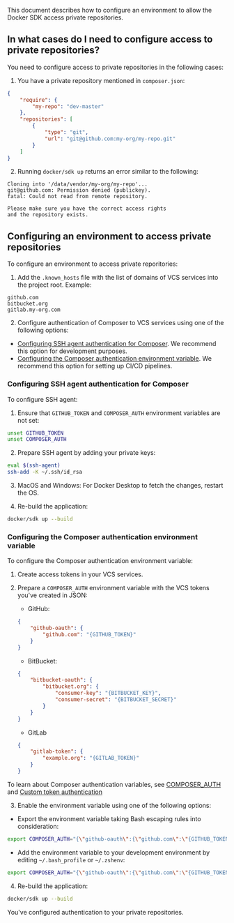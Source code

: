 This document describes how to configure an environment to allow the Docker SDK access private repositories.

## In what cases do I need to configure access to private repositories?

You need to configure access to private repositories in the following cases:

1. You have a private repository mentioned in `composer.json`:
```json
{
    "require": {
        "my-repo": "dev-master"
    },
    "repositories": [
        {
            "type": "git",
            "url": "git@github.com:my-org/my-repo.git"
        }
    ]
}
```

2. Running `docker/sdk up` returns an error similar to the following:
```
Cloning into '/data/vendor/my-org/my-repo'...
git@github.com: Permission denied (publickey).
fatal: Could not read from remote repository.

Please make sure you have the correct access rights
and the repository exists.
```

## Configuring an environment to access private repositories

To configure an environment to access private reporitories:

1. Add the `.known_hosts` file with the list of domains of VCS services into the project root. Example:
```
github.com
bitbucket.org
gitlab.my-org.com
```

2. Configure authentication of Composer to VCS services using one of the following options:
* [Configuring SSH agent authentication for Composer](#configuring-ssh-agent-authentication-for-composer). We recommend this option for development purposes.
* [Configuring the Composer authentication environment variable](#configuring-the-composer-authentication-environment-variable). We recommend this option for setting up CI/CD pipelines.


### Configuring SSH agent authentication for Composer

To configure SSH agent:

1. Ensure that `GITHUB_TOKEN` and `COMPOSER_AUTH` environment variables are not set:
```bash
unset GITHUB_TOKEN
unset COMPOSER_AUTH
```

2. Prepare SSH agent by adding your private keys:
```bash
eval $(ssh-agent)
ssh-add -K ~/.ssh/id_rsa
```

3. MacOS and Windows: For Docker Desktop to fetch the changes, restart the OS. 


4. Re-build the application:
```bash
docker/sdk up --build
```

### Configuring the Composer authentication environment variable

To configure the Composer authentication environment variable:

1. Create access tokens in your VCS services.
2. Prepare a `COMPOSER_AUTH` environment variable with the VCS tokens you've created in JSON:

   * GitHub:
    ```json
    {
        "github-oauth": {
            "github.com": "{GITHUB_TOKEN}"
        }
    }
    ```

   * BitBucket:
    ```json
    {
        "bitbucket-oauth": {
            "bitbucket.org": {
                "consumer-key": "{BITBUCKET_KEY}",
                "consumer-secret": "{BITBUCKET_SECRET}"
            }
        }
    }
    ```

    * GitLab
    ```json
    {
        "gitlab-token": {
            "example.org": "{GITLAB_TOKEN}"
        }
    }
    ```

To learn about Composer authentication variables, see [COMPOSER_AUTH](https://getcomposer.org/doc/03-cli.md#composer-auth) and [Custom token authentication](https://getcomposer.org/doc/articles/authentication-for-private-packages.md#custom-token-authentication)

3. Enable the environment variable using one of the following options:

* Export the environment variable taking Bash escaping rules into consideration:
```bash
export COMPOSER_AUTH="{\"github-oauth\":{\"github.com\":\"{GITHUB_TOKEN}\"},\"gitlab-oauth\":{\"gitlab.com\":\"{GITLAB_TOKEN}\"},\"bitbucket-oauth\":{\"bitbucket.org\": {\"consumer-key\": \"{BITBUCKET_KEY}\", \"consumer-secret\": \"{BITBUCKET_SECRET}\"}}}"
```
* Add the environment variable to your development environment by editing `~/.bash_profile` or `~/.zshenv`:
```bash
export COMPOSER_AUTH="{\"github-oauth\":{\"github.com\":\"{GITHUB_TOKEN}\"},\"gitlab-oauth\":{\"gitlab.com\":\"{GITLAB_TOKEN}\"},\"bitbucket-oauth\":{\"bitbucket.org\": {\"consumer-key\": \"{BITBUCKET_KEY}\", \"consumer-secret\": \"{BITBUCKET_SECRET}\"}}}"
```

4. Re-build the application:

```bash
docker/sdk up --build
```

You've configured authentication to your private repositories.
